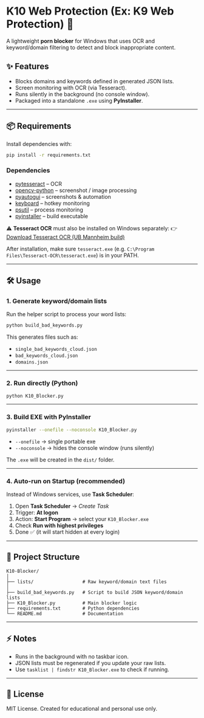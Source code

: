 # K10 Web Protection (Ex: K9 Web Protection) 🚫

A lightweight **porn blocker** for Windows that uses OCR and keyword/domain filtering to detect and block inappropriate content.

## ✨ Features
- Blocks domains and keywords defined in generated JSON lists.
- Screen monitoring with OCR (via Tesseract).
- Runs silently in the background (no console window).
- Packaged into a standalone `.exe` using **PyInstaller**.

---

## 📦 Requirements

Install dependencies with:

```bash
pip install -r requirements.txt
````

### Dependencies

* [pytesseract](https://pypi.org/project/pytesseract/) – OCR
* [opencv-python](https://pypi.org/project/opencv-python/) – screenshot / image processing
* [pyautogui](https://pypi.org/project/PyAutoGUI/) – screenshots & automation
* [keyboard](https://pypi.org/project/keyboard/) – hotkey monitoring
* [psutil](https://pypi.org/project/psutil/) – process monitoring
* [pyinstaller](https://pypi.org/project/pyinstaller/) – build executable

⚠️ **Tesseract OCR** must also be installed on Windows separately:
👉 [Download Tesseract OCR (UB Mannheim build)](https://github.com/UB-Mannheim/tesseract/wiki)

After installation, make sure `tesseract.exe` (e.g. `C:\Program Files\Tesseract-OCR\tesseract.exe`) is in your PATH.

---

## 🛠️ Usage

### 1. Generate keyword/domain lists

Run the helper script to process your word lists:

```bash
python build_bad_keywords.py
```

This generates files such as:

* `single_bad_keywords_cloud.json`
* `bad_keywords_cloud.json`
* `domains.json`

---

### 2. Run directly (Python)

```bash
python K10_Blocker.py
```

---

### 3. Build EXE with PyInstaller

```bash
pyinstaller --onefile --noconsole K10_Blocker.py
```

* `--onefile` → single portable exe
* `--noconsole` → hides the console window (runs silently)

The `.exe` will be created in the `dist/` folder.

---

### 4. Auto-run on Startup (recommended)

Instead of Windows services, use **Task Scheduler**:

1. Open **Task Scheduler** → *Create Task*
2. Trigger: **At logon**
3. Action: **Start Program** → select your `K10_Blocker.exe`
4. Check **Run with highest privileges**
5. Done ✅ (it will start hidden at every login)

---

## 📂 Project Structure

```
K10-Blocker/
│
├── lists/                  # Raw keyword/domain text files
│
├── build_bad_keywords.py   # Script to build JSON keyword/domain lists
├── K10_Blocker.py          # Main blocker logic
├── requirements.txt        # Python dependencies
└── README.md               # Documentation
```

---

## ⚡ Notes

* Runs in the background with no taskbar icon.
* JSON lists must be regenerated if you update your raw lists.
* Use `tasklist | findstr K10_Blocker.exe` to check if running.

---

## 📜 License

MIT License. Created for educational and personal use only.